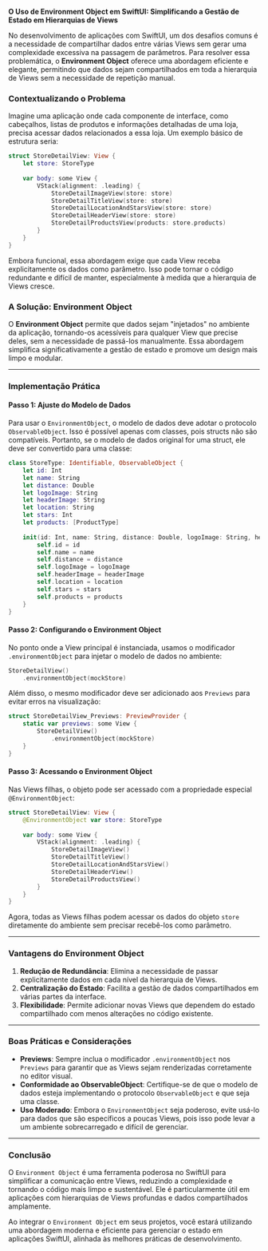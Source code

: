 **O Uso de Environment Object em SwiftUI: Simplificando a Gestão de Estado em Hierarquias de Views**

No desenvolvimento de aplicações com SwiftUI, um dos desafios comuns é a necessidade de compartilhar dados entre várias Views sem gerar uma complexidade excessiva na passagem de parâmetros. Para resolver essa problemática, o **Environment Object** oferece uma abordagem eficiente e elegante, permitindo que dados sejam compartilhados em toda a hierarquia de Views sem a necessidade de repetição manual.

### **Contextualizando o Problema**

Imagine uma aplicação onde cada componente de interface, como cabeçalhos, listas de produtos e informações detalhadas de uma loja, precisa acessar dados relacionados a essa loja. Um exemplo básico de estrutura seria:

```swift
struct StoreDetailView: View {
    let store: StoreType
    
    var body: some View {
        VStack(alignment: .leading) {
            StoreDetailImageView(store: store)
            StoreDetailTitleView(store: store)
            StoreDetailLocationAndStarsView(store: store)
            StoreDetailHeaderView(store: store)
            StoreDetailProductsView(products: store.products)
        }
    }
}
```

Embora funcional, essa abordagem exige que cada View receba explicitamente os dados como parâmetro. Isso pode tornar o código redundante e difícil de manter, especialmente à medida que a hierarquia de Views cresce.

### **A Solução: Environment Object**

O **Environment Object** permite que dados sejam "injetados" no ambiente da aplicação, tornando-os acessíveis para qualquer View que precise deles, sem a necessidade de passá-los manualmente. Essa abordagem simplifica significativamente a gestão de estado e promove um design mais limpo e modular.

---

### **Implementação Prática**

#### **Passo 1: Ajuste do Modelo de Dados**

Para usar o `EnvironmentObject`, o modelo de dados deve adotar o protocolo `ObservableObject`. Isso é possível apenas com classes, pois structs não são compatíveis. Portanto, se o modelo de dados original for uma struct, ele deve ser convertido para uma classe:

```swift
class StoreType: Identifiable, ObservableObject {
    let id: Int
    let name: String
    let distance: Double
    let logoImage: String
    let headerImage: String
    let location: String
    let stars: Int
    let products: [ProductType]
    
    init(id: Int, name: String, distance: Double, logoImage: String, headerImage: String, location: String, stars: Int, products: [ProductType]) {
        self.id = id
        self.name = name
        self.distance = distance
        self.logoImage = logoImage
        self.headerImage = headerImage
        self.location = location
        self.stars = stars
        self.products = products
    }
}
```

#### **Passo 2: Configurando o Environment Object**

No ponto onde a View principal é instanciada, usamos o modificador `.environmentObject` para injetar o modelo de dados no ambiente:

```swift
StoreDetailView()
    .environmentObject(mockStore)
```

Além disso, o mesmo modificador deve ser adicionado aos `Previews` para evitar erros na visualização:

```swift
struct StoreDetailView_Previews: PreviewProvider {
    static var previews: some View {
        StoreDetailView()
            .environmentObject(mockStore)
    }
}
```

#### **Passo 3: Acessando o Environment Object**

Nas Views filhas, o objeto pode ser acessado com a propriedade especial `@EnvironmentObject`:

```swift
struct StoreDetailView: View {
    @EnvironmentObject var store: StoreType
    
    var body: some View {
        VStack(alignment: .leading) {
            StoreDetailImageView()
            StoreDetailTitleView()
            StoreDetailLocationAndStarsView()
            StoreDetailHeaderView()
            StoreDetailProductsView()
        }
    }
}
```

Agora, todas as Views filhas podem acessar os dados do objeto `store` diretamente do ambiente sem precisar recebê-los como parâmetro.

---

### **Vantagens do Environment Object**

1. **Redução de Redundância**: Elimina a necessidade de passar explicitamente dados em cada nível da hierarquia de Views.
2. **Centralização do Estado**: Facilita a gestão de dados compartilhados em várias partes da interface.
3. **Flexibilidade**: Permite adicionar novas Views que dependem do estado compartilhado com menos alterações no código existente.

---

### **Boas Práticas e Considerações**

- **Previews**: Sempre inclua o modificador `.environmentObject` nos `Previews` para garantir que as Views sejam renderizadas corretamente no editor visual.
- **Conformidade ao ObservableObject**: Certifique-se de que o modelo de dados esteja implementando o protocolo `ObservableObject` e que seja uma classe.
- **Uso Moderado**: Embora o `EnvironmentObject` seja poderoso, evite usá-lo para dados que são específicos a poucas Views, pois isso pode levar a um ambiente sobrecarregado e difícil de gerenciar.

---

### **Conclusão**

O `Environment Object` é uma ferramenta poderosa no SwiftUI para simplificar a comunicação entre Views, reduzindo a complexidade e tornando o código mais limpo e sustentável. Ele é particularmente útil em aplicações com hierarquias de Views profundas e dados compartilhados amplamente.

Ao integrar o `Environment Object` em seus projetos, você estará utilizando uma abordagem moderna e eficiente para gerenciar o estado em aplicações SwiftUI, alinhada às melhores práticas de desenvolvimento.
